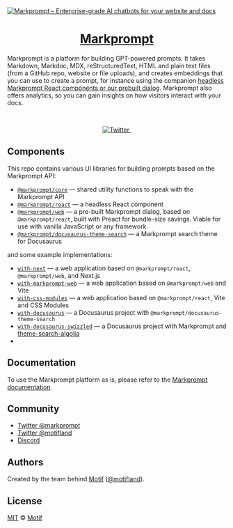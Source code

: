 <a href="https://markprompt.com">
  <img alt="Markprompt – Enterprise-grade AI chatbots for your website and docs" src="https://github.com/motifland/markprompt-js/assets/504893/9df7ac5a-1ac3-4b33-9bb3-a146d119ed73">
  <h1 align="center">Markprompt</h1>
</a>

Markprompt is a platform for building GPT-powered prompts. It takes Markdown, Markdoc, MDX, reStructuredText, HTML and plain text files (from a GitHub repo, website or file uploads), and creates embeddings that you can use to create a prompt, for instance using the companion [headless Markprompt React components or our prebuilt dialog](https://markprompt.com/docs#components). Markprompt also offers analytics, so you can gain insights on how visitors interact with your docs.

<br />

<p align="center">
  <a href="https://twitter.com/markprompt">
    <img src="https://img.shields.io/twitter/follow/markprompt?style=flat&label=%40markprompt&logo=twitter&color=0bf&logoColor=fff" alt="Twitter" />
  </a>
  <a aria-label="License" href="https://github.com/motifland/markprompt-js/blob/main/LICENSE">
    <img alt="" src="https://badgen.net/npm/license/markprompt">
  </a>
</p>

## Components

This repo contains various UI libraries for building prompts based on the Markprompt API:

- [`@markprompt/core`](packages/core#readme) — shared utility functions to speak with the Markprompt API
- [`@markprompt/react`](packages/react#readme) — a headless React component
- [`@markprompt/web`](packages/web#readme) — a pre-built Markprompt dialog, based on `@markprompt/react`, built with Preact for bundle-size savings. Viable for use with vanilla JavaScript or any framework.
- [`@markprompt/docusaurus-theme-search`](packages/docusaurus-theme-search#readme) — a Markprompt search theme for Docusaurus

and some example implementations:

- [`with-next`](examples/with-next#readme) — a web application based on `@markprompt/react`, `@markprompt/web`, and Next.js
- [`with-markprompt-web`](examples/with-markprompt-web#readme) — a web application based on `@markprompt/web` and Vite
- [`with-css-modules`](examples/with-css-modules#readme) — a web application based on `@markprompt/react`, Vite and CSS Modules
- [`with-docusaurus`](examples/with-docusaurus#readme) — a Docusaurus project with `@markprompt/docusaurus-theme-search`
- [`with-docusaurus-swizzled`](examples/with-docusaurus-swizzled#readme) — a Docusaurus project with Markprompt and [theme-search-algolia](https://docusaurus.io/docs/api/themes/@docusaurus/theme-search-algolia)
-

## Documentation

To use the Markprompt platform as is, please refer to the [Markprompt documentation](https://markprompt.com/docs).

## Community

- [Twitter @markprompt](https://twitter.com/markprompt)
- [Twitter @motifland](https://twitter.com/motifland)
- [Discord](https://discord.gg/MBMh4apz6X)

## Authors

Created by the team behind [Motif](https://motif.land)
([@motifland](https://twitter.com/motifland)).

## License

[MIT](./LICENSE) © [Motif](https://motif.land)
